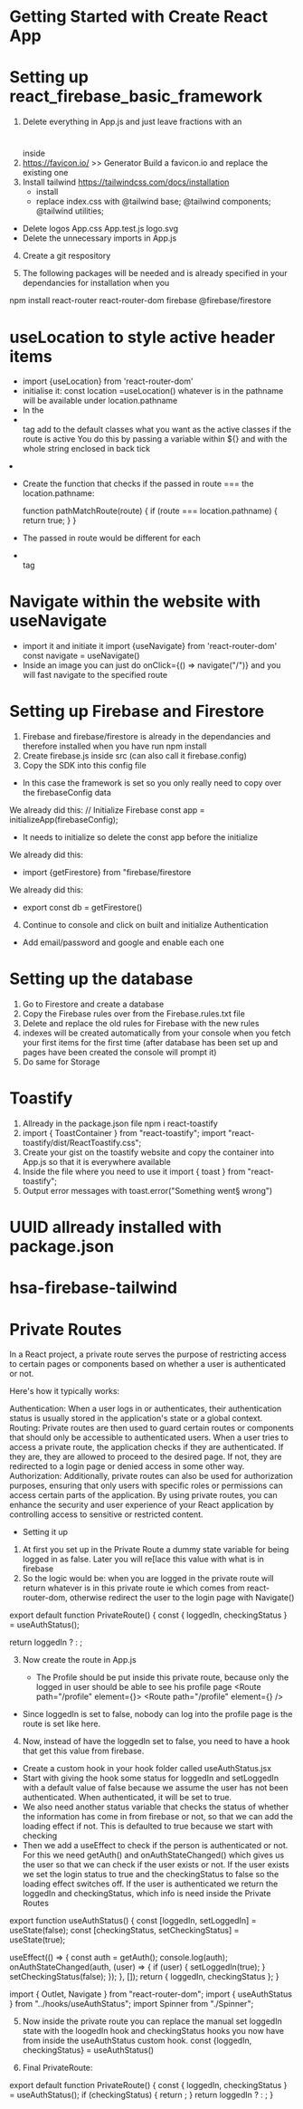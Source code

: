 # Getting Started with Create React App

# Setting up react_firebase_basic_framework

1. Delete everything in App.js and just leave fractions with an <h1></h1> inside
2. https://favicon.io/ >> Generator
   Build a favicon.io and replace the existing one
3. Install tailwind
   https://tailwindcss.com/docs/installation
   - install
   - replace index.css with
     @tailwind base;
     @tailwind components;
     @tailwind utilities;

- Delete
  logos
  App.css
  App.test.js
  logo.svg
- Delete the unnecessary imports in App.js

4. Create a git respository

5. The following packages will be needed and is already specified in your dependancies for installation when you

npm install
react-router
react-router-dom
firebase
@firebase/firestore

# useLocation to style active header items

- import {useLocation} from 'react-router-dom'
- initialise it:
  const location =useLocation()
  whatever is in the pathname will be available under location.pathname
- In the <li></li> tag add to the default classes what you want as the active classes if the route is active
  You do this by passing a variable within ${} and with the whole string enclosed in back tick

<li className={`cursor-pointer py-3 text-sm font-semibold text-gray-400 border-b-[3px] border-b-transparent ${pathMatchRoute("/") && "text-black border-b-red-500"}`}
</li>

- Create the function that checks if the passed in route === the location.pathname:

  function pathMatchRoute(route) {
  if (route === location.pathname) {
  return true;
  }
  }

- The passed in route would be different for each <li></li> tag

# Navigate within the website with useNavigate

- import it and initiate it
  import {useNavigate} from 'react-router-dom'
  const navigate = useNavigate()
- Inside an image you can just do onClick={() => navigate("/")} and you will fast navigate to the specified route

# Setting up Firebase and Firestore

1. Firebase and firebase/firestore is already in the dependancies and therefore installed when you have run npm install
2. Create firebase.js inside src (can also call it firebase.config)
3. Copy the SDK into this config file

- In this case the framework is set so you only really need to copy over the firebaseConfig data

We already did this:
// Initialize Firebase
const app = initializeApp(firebaseConfig);

- It needs to initialize so delete the const app before the initialize

We already did this:

- import {getFirestore} from "firebase/firestore

We already did this:

- export const db = getFirestore()

4. Continue to console and click on built and initialize Authentication

- Add email/password and google and enable each one

# Setting up the database

1. Go to Firestore and create a database
2. Copy the Firebase rules over from the Firebase.rules.txt file
3. Delete and replace the old rules for Firebase with the new rules
4. indexes will be created automatically from your console when you fetch your first items for the first time (after database has been set up and pages have been created the console will prompt it)
5. Do same for Storage

# Toastify

1. Allready in the package.json file
   npm i react-toastify
2. import { ToastContainer } from "react-toastify";
   import "react-toastify/dist/ReactToastify.css";
3. Create your gist on the toastify website and copy the container into App.js so that it is everywhere available
4. Inside the file where you need to use it
   import { toast } from "react-toastify";
5. Output error messages with
   toast.error("Something went§ wrong")

# UUID allready installed with package.json

# hsa-firebase-tailwind

# Private Routes

In a React project, a private route serves the purpose of restricting access to certain pages or components based on whether a user is authenticated or not.

Here's how it typically works:

Authentication: When a user logs in or authenticates, their authentication status is usually stored in the application's state or a global context.
Routing: Private routes are then used to guard certain routes or components that should only be accessible to authenticated users. When a user tries to access a private route, the application checks if they are authenticated. If they are, they are allowed to proceed to the desired page. If not, they are redirected to a login page or denied access in some other way.
Authorization: Additionally, private routes can also be used for authorization purposes, ensuring that only users with specific roles or permissions can access certain parts of the application.
By using private routes, you can enhance the security and user experience of your React application by controlling access to sensitive or restricted content.

- Setting it up

1. At first you set up in the Private Route a dummy state variable for being logged in as false. Later you will re[lace this value with what is in firebase
2. So the logic would be: when you are logged in the private route will return whatever is in this private route ie <Outlet> which comes from react-router-dom, otherwise redirect the user to the login page with Navigate()

export default function PrivateRoute() {
const { loggedIn, checkingStatus } = useAuthStatus();

return loggedIn ? <Outlet /> : <Navigate to="/login" />;

3. Now create the route in App.js

   - The Profile should be put inside this private route, because only the logged in user should be able to see his profile page
     <Route path="/profile" element={<PrivateRoute />}>
     <Route path="/profile" element={<Profile />} />
     </Route>

- Since loggedIn is set to false, nobody can log into the profile page is the route is set like here.

4. Now, instead of have the loggedIn set to false, you need to have a hook that get this value from firebase.

- Create a custom hook in your hook folder called useAuthStatus.jsx
- Start with giving the hook some status for loggedIn and setLoggedIn with a default value of false because we assume the user has not been authenticated. When authenticated, it will be set to true.
- We also need another status variable that checks the status of whether the information has come in from firebase or not, so that we can add the loading effect if not. This is defaulted to true because we start with checking
- Then we add a useEffect to check if the person is authenticated or not. For this we need getAuth() and onAuthStateChanged() which gives us the user so that we can check if the user exists or not. If the user exists we set the login status to true and the checkingStatus to false so the loading effect switches off. If the user is authenticated we return the loggedIn and checkingStatus, which info is need inside the Private Routes

export function useAuthStatus() {
const [loggedIn, setLoggedIn] = useState(false);
const [checkingStatus, setCheckingStatus] = useState(true);

useEffect(() => {
const auth = getAuth();
console.log(auth);
onAuthStateChanged(auth, (user) => {
if (user) {
setLoggedIn(true);
}
setCheckingStatus(false);
});
}, []);
return { loggedIn, checkingStatus };
}

import { Outlet, Navigate } from "react-router-dom";
import { useAuthStatus } from "../hooks/useAuthStatus";
import Spinner from "./Spinner";

5. Now inside the private route you can replace the manual set loggedIn state with the loogedIn hook and checkingStatus hooks you now have from inside the useAuthStatus custom hook.
   const {loggedIn, checkingStatus} = useAuthStatus()

6. Final PrivateRoute:

export default function PrivateRoute() {
const { loggedIn, checkingStatus } = useAuthStatus();
if (checkingStatus) {
return <Spinner />;
}
return loggedIn ? <Outlet /> : <Navigate to="/login" />;
}
